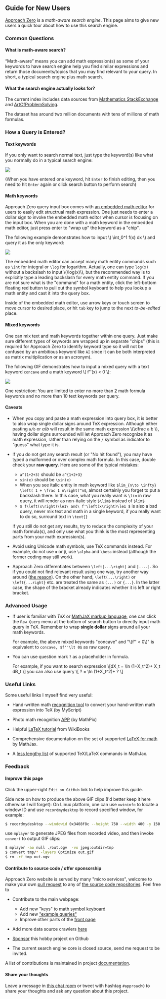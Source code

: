 ## Guide for New Users

[Approach Zero](https://approach0.xyz) is a *math-aware search engine*.
This page aims to give new users a quick tour about how to use this search engine.

### Common Questions

#### What is math-aware search?
“Math-aware” means you can add math expression(s) as some of your keywords to have search engine help you find similar expressions and return those documents/topics that you may find relevant to your query. In short, a typical search engine plus math search.

#### What the search engine actually looks for?
The current index includes data sources from [Mathematics StackExchange](http://math.stackexchange.com) and [ArtOfProblemSolving](https://artofproblemsolving.com/community).

The dataset has around two million documents with tens of millions of math formulas.

### How a Query is Entered?

#### Text keywords
If you only want to search normal text, just type the keyword(s) like what you normally do in a typical search engine:

![](https://cdn.jsdelivr.net/gh/approach0/guide@master/content/static/term-query.gif)

(When you have entered one keyword, hit `Enter` to finish editing, then you need to hit `Enter` again or click search button to perform search)

#### Math keywords
Approach Zero query input box comes with [an embedded math editor](https://github.com/approach0/fork-mathquill) for users to easily edit structrual math expression.
One just needs to enter a dollar sign to invoke the embedded math editor when cursor is focusing on the input box.
When you are done with a math keyword in the embedded math editor, just press enter to "wrap up" the keyword as a "chip".

The following example demonstrates how to input \\( \int_0^1 f(x) dx \\) and query it as the only keyword:

![](https://cdn.jsdelivr.net/gh/approach0/guide@master/content/static/math-query.gif)

The embedded math editor can accept many math entity commands such as `\int` for integral or `\log` for logarithm. Actually, one can type `log(x)` without a backslash to input \\(\log(x)\\), but the recommended way is to explicitly type a leading backslash for every math entity command.
If you are not sure what is the "command" for a math entity, click the left-bottom floating red button to pull out the symbol keyboard to help you lookup a math entity and cast it into the query box.

Inside of the embedded math editor, use arrow keys or touch screen to move cursor to desired place, or hit `tab` key to jump to the next *to-be-edited* place.

#### Mixed keywords
One can mix text and math keywords together within one query.
Just make sure different types of keywords are wrapped up in separate "chips"
(this is required for Approach Zero to identify keyword type so it will not be confused by an ambitious keyword like `AI` since it can be both interpreted as matrix multiplication or as an acronym).

The following GIF demonstrates how to input a mixed query with a text keyword `concave` and a math keyword \\( f''(x) < 0 \\):

![](https://cdn.jsdelivr.net/gh/approach0/guide@master/content/static/mix-query.gif)

One restriction: You are limited to enter no more than 2 math
formula keywords and no more than 10 text keywords per query.

#### Caveats
* When you copy and paste a math expression into query box, it is better to also wrap single dollar signs around TeX expression. Although either pasting `a/b` or $`a/b`$ will result in the same math expression \\(\dfrac a b \\), having dollar signs surrounded will let Approach Zero recognize it as math expression, rather than relying on the `/` symbol as indicator to "guess" what type it is.

* If you do not get any search result (or "No hit found"), you may have typed a malformed or over complex math formula. In this case, double check your **raw query**.
Here are some of the typical mistakes:
	* `a^(1+2+3)` should be `a^{1+2+3}`
	* `sin(x)` should be `\sin(x)`
	* When you see italic entity in math keyword like `$lim_{n\to \infty} \left( 1 + \frac 1 n\right)^n$`, almost certainly you forget to put a backslash there. In this case, what you really want is `\lim` in raw query, it will render as non-italic style `$\lim$` instead of `$lim$`
	* `$ f\left(x\right)\le1\ and\ f'\left(x\right)\le1 $` is also a bad query, never mix text and math in a single keyword, if you really want to do so, surround text in `\text{}`

	If you still do not get any results, try to reduce the complexity of your math formula(s), and only use what you think is the most representing parts from your math expression(s).

* Avoid using Unicode math symbols, use TeX commands instead. For example, do not use `α` or `β`, use `\alpha` and `\beta` instead (although the former coding may still work).

* Approach Zero differentiates between `\left|...\right|` and `|....|`. So if you could not find relevant result using one way, try another way around ([the reason](https://math.meta.stackexchange.com/questions/32799/how-to-search-for-duplicate-of-this-classic-complex-analysis-question#comment148)). On the other hand, `\left(...\right)` or `\left{...right}` etc. are treated the same as `(...)` or `{...}`. In the latter case, the shape of the bracket already indicates whether it is left or right bracket.


### Advanced Usage
* If user is familiar with *TeX* or [MathJaX markup language](https://www.mathjax.org/), one can click the `Raw Query` menu at the bottom of search button to directly input math query in TeX. Remember to wrap **single dollar** signs around all your math keywords.

	For example, the above mixed keywords "concave" and
	"\\(f'' < 0\\)" is equivalent to `concave, $f''\lt 0$` as raw query.

* You can use question mark `?` as a placeholder in formula.

	For example, if you want to search expression
	\\[dX_t = \ln (1+X_t^2)+ X_t dB_t \\]
	you can also use query
	\\[ ? = \ln (1+X_t^2)+ ? \\]


### Useful Links
Some useful links I myself find very useful:

* Hand-written math [recognition tool](https://webdemo.myscript.com/views/math/index.html) to convert your hand-written math expression into TeX (by MyScript)

* Photo math recognition [APP](https://mathpix.com/) (by MathPix)

* Helpful [LaTeX tutorial](https://en.wikibooks.org/wiki/LaTeX) from WikiBooks

* Comprehensive documentation on the set of supported [LaTeX for math](http://www.onemathematicalcat.org/MathJaxDocumentation/TeXSyntax.htm) by MathJax.

* A [less lengthy list](http://docs.mathjax.org/en/latest/input/tex/macros/index.html) of supported TeX/LaTeX commands in MathJax.

### Feedback

#### Improve this page
Click the upper-right `Edit on GitHub` link to help improve this guide.

Side note on how to produce the above GIF clips (I'd better keep it here otherwise I will forget):
On Linux platform, one can use `xwininfo` to locate a window ID and use `recordmydesktop` to record specified window, for example:
```sh
$ recordmydesktop --windowid 0x3408f8c --height 750 --width 400 -y 150 -x 50
```
use `mplayer` to generate JPEG files from recorded video, and then invoke `convert` to output GIF clips:
```sh
$ mplayer -ao null ./out.ogv  -vo jpeg:outdir=tmp
$ convert tmp/* -layers Optimize out.gif
$ rm -rf tmp out.ogv
```

#### Contribute to source code / offer sponsorship
Approach Zero website is served by many "micro services", welcome to make your own [pull request](https://opensource.stackexchange.com/questions/352/what-exactly-is-a-pull-request) to any of [the source code repositories](https://github.com/approach0). Feel free to

* Contribute to the main webpage:
	* Add new "keys" to [math symbol keyboard](https://github.com/approach0/ui-approach0/blob/master/symbol-keyboard.js)
	* Add new ["example queries"](https://github.com/approach0/ui-approach0/blob/master/example-queries.js)
	* Improve other parts of the [front page](https://github.com/approach0/ui-approach0)

* Add more data source crawlers [here](https://github.com/approach0/a0-crawlers)

* [Sponsor](https://github.com/sponsors/t-k-) this hobby project on Github

* The current search engine core is closed source, send me request to be invited.

A list of contributions is maintained in project [documentation](https://approach0.xyz/docs/content/en/contributors.html).

#### Share your thoughts
Leave a message in [this chat room](https://chat.stackexchange.com/rooms/46148) or tweet with hashtag `#approach0` to share your thoughts and ask any question about this project.
